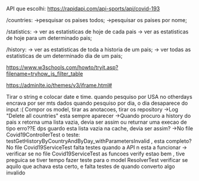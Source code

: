 API que escolhi:
    https://rapidapi.com/api-sports/api/covid-193

/countries:
->pesquisar os paises todos;
->pesquisar os paises por nome;

/statistics:
-> ver as estatisticas de hoje de cada pais
-> ver as estatisticas de hoje para um determinado pais;

/history:
-> ver as estatisticas de toda a historia de um pais;
-> ver todas as estatisticas de um determinado dia de um pais;


https://www.w3schools.com/howto/tryit.asp?filename=tryhow_js_filter_table

https://adminlte.io/themes/v3/iframe.html#


Tirar o string e colocar date e time.
quando pesquiso por USA no otherdays encrava por ser mts dados
quando pesquiso por dia, o dia desaparece do input :(
Compor os model, tirar as anotacoes, tirar os repository
->Log "Delete all countries" esta sempre aparecer
->Quando procuro a history do pais x retorna uma lista vazia, devia ser assim ou returnar uma execao de tipo erro??E dps guardo esta lista vazia na cache, devia ser assim?
->No file Covid19ControllerTest o teste: testGetHistoryByCountryAndByDay_withParametersInvalid  , esta completo?
No file Covid19ServiceTest falta testes quando a API n esta a funcionar
-> verificar se no file Covid19ServiceTest as funcoes verify estao bem , tive preguica
se tiver tempo fazer teste para o model
ResolverTest verificar se aquilo que achava esta certo, e falta testes de quando converto algo invalido 